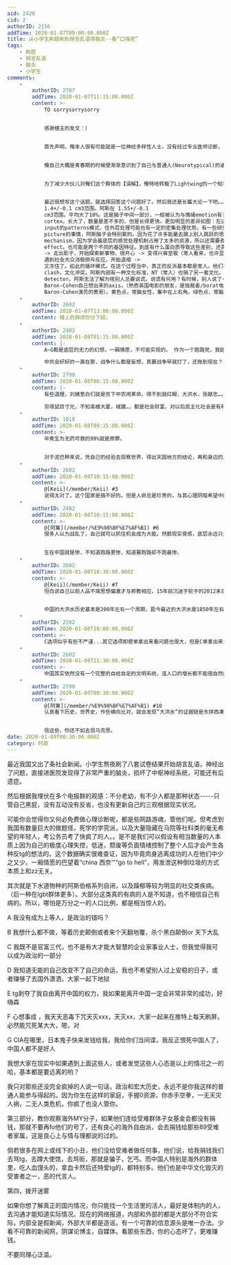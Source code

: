 ```yaml
---
aid: 2420
cid: 2
authorID: 2156
addTime: 2020-01-07T09:00:00.000Z
title: 从小学生刷题刷到胡言乱语得脑炎--看“口嗨党”
tags:
    - 刷题
    - 胡言乱语
    - 脑炎
    - 小学生
comments:
    -
        authorID: 2787
        addTime: 2020-01-07T11:15:00.000Z
        content: >-
            TO sorrysorrysorry


            感谢楼主的发文：）


            首先声明，俺本人很有可能就是一位神经多样性人士，没有经过专业医师诊断，自测量表为42/50分。


            俺自己大概是青春期的时候便渐渐意识到了自己与普通人(Neurotypical)的诸多不同，俺自个儿分析下来发现差异来自非常根源的【思维方式】，于是顺着这种逻辑与搜索引擎的利用俺便发现了自个儿所属的群体。。。


            为了减少大伙儿对俺们这个群体的【误解】，俺特地转载了Lightwing的一个知乎回答(没有经过他老人家同意，侵删)。这里俺郑重声明，俺们这个群体总体上是特别理性滴，相对于情感的宣泄俺们更加热衷于在寻找真相中获得快感。著名的博客主编程随想【很有可能】就是阿斯人士。话不多讲，以下是李轶睿他老人家的论述：


            最近很想写这个话题。就选择回答这个问题好了。然后我还是长篇大论一下吧。。。请大家包容一下，这类东西真的很难一言概括。阿斯同学们可能更乐于读完。我是16岁左右诊断的阿斯，在欧洲算是比较晚的。中国这方面的普及意识相当落后，有上千万的成年中国阿斯还不知道自己什么情况，也没思考过，只是偶尔感到自己与大众有所性格差别而已。一方面，中国文化比较尊重包容学霸"小教授"类型的人，所以没有西方社会那么突出。另一方面，中国文化不太喜欢强调自己个体与众不同，比较重视情绪以及社会大一统之类的。很多中国父母并不希望别人家庭觉得自己孩子'不正常'，都是一些文化小差异。目前比较主流的说法，是五年前的研究结果，阿斯们占人类的1.5%（68人就有一个）。最近韩国、日本、新加坡、香港的一些研究说明，可能还不止。也许达到2.5%-3%。或者说，东亚比例稍微更大了一些。学家之前也往往觉得男女比例不均匀，80-90%都是男的。但去年有一项丹麦的研究，说明男女比例并没有那么夸张，分别大概是3%和1.5%。问题是女孩更容易隐藏这方面的特征。总之，阿斯是很多的。更高教学阶段的圈子，阿斯比例也就更大了；专业研发或博士阶段里面就已经20%以上的样子。各领域顶层专家里面，具有阿斯特征的人很可能超过了一半。AS最擅长的就是把注意力放在某些特定领域研究得越来越细。也许有的读者觉得我自己感兴趣的话题范围比较广泛，数学、历史、天文、地理等等。但我也牺牲掉了（或者说“缺乏”）很多正常人普遍都很喜欢的领域知识。举个小例子，昨天有个女生问我最喜欢的歌手乐队是谁。。。然后我回复“对音乐没感觉”，对话就这么容易尴尬死掉了，哈哈。或者前段时间，有的人问我喜欢什么球队，喜欢什么车牌，其实我一点都不care，也没任何兴趣去了解。问我是否喜欢旅游，那倒是很喜欢。。。但是你问我最喜欢哪个地方，或者哪种食物，等等，我也毫无这种概念。因为关注点本来就不在这些方面。我可以选择伪装自己有个看法，但这也是一种骗局。同时，有的阿斯就是非常专注于汽车或音乐或饮食，可以拿一大堆资料数据出来。阿斯群体各个都是不一样的，虽然都是某方面的极端“知识分子”。论普通人，其实大多普通人都没有那么如此强烈的某个特定爱好。别人聊不下去，这才导致社会能力表现差。阿斯与常人的区别在于哪里?从脑子结构角度，主要有两点。1）Amygdala更大。普通人在
            1.4+/-0.1 cm3范围。阿斯在 1.55+/-0.1
            cm3范围。平均大了10%。这是脑子中间一部分，一般被认为与情绪emotion有关。也可以说是动物发展至今最为远古的一部分。阿斯一般都感到更加强烈的情绪反应，更容易把小事情搞大。一点点让普通人稍微sad或angry一点的事，就让阿斯变得suicidal绝望，甚至彻底爆炸。一点点让普通人稍微happy一点的事，就让阿斯感到了无敌的ecstatic兴奋。也许真的跟这一点有关。说阿斯（以及自闭症）没什么emotions感触，这种刻板印象很流行，其实是完全相反的。他们所感到的emotions反应都是更强烈的。2）幼儿期，神经细胞增量比常人更多（更快）65%，尤其是prefontal
            cortex。长大了，数量是差不多的，但是长得更快。更加明显的差异如图：左边是普通人，右边是AS（包括自闭症）。神经细胞这种往外互通的链接更密集2-3倍的样子。显得更高级？其实有利有弊。AS脑子短距离链接要比常人多得多，但是远距离链接一样。短距离链接就是底层处理，找输入sensory
            input的patterns模式，往外层处理可能也有一定的密集处理优势。有一些研究证明，AS分析针对视觉或听觉/某觉的找模式问答，确实比常人更快，并且在MRI刷脑机里面解答这种问题显得比较有局域性，涉及不到其他脑子板块，不需要消耗那么多能量。特别擅长这种直觉。另一方面呢，跟常人交流起来，没那么容易实现思维跳跃。反应没那么快。很多下意识和上意识的能量都消耗在各种输入细节上。也不能说缺乏抽象思考的现实能力，因为常人那套跨域链接体系也是一样存在的，但是阿斯会非常迟钝，还在持续计较细节。没正常人那么容易下结论。讨论到更加抽象big
            picture的事情，阿斯脑子会特别累的。因为花了许多能量去跟上别人跳跃的思维，所以社交起来非常累。有时候还真跟不上。总有一种“这里好多事情还没聊完”的感觉。在很多常人看来，反应实在太迟钝了。记得小时候好多次，朋友直接跟我说我太笨了，因为很简单的问题，我就是无法及时反应过来。经常停顿了半分钟才回答某个他们觉得很简单的问题。但从自己角度看来，他们是特别粗莽思考的。那半分钟，我需要先把其他思考过程关掉，再启发新话题与旧话题几个关键点，让脑子进行处理摸索，再把连贯的东西拆开分析成为语言，最后再确认过一遍才能去回答表达。这一些都需要一定的时间。如果感觉脑内还有矛盾，或者找不到关系，也需要花更多的时间制造新的对照空间。另外还要分析对方到底为什么这样换话题。脑子里面冒出百种回答方式，然后要详细筛选到最好的回答。。。有时候就是这样，来不及回答他们的问题了，或者太犹豫。结果骂我思考太迟钝，这样也有点搞笑吧。其实，我跟你一样的思考速度，但是想到了百倍更大的空间。我没有你那种跳来跳去的直觉而已。有的专家说这是pruning的问题；接触一个东西，大家脑子都在不停地试着建立脑细胞关系。learn一个东西，则是把多余没用的脑细胞关系直接弃掉断掉。AS在这方面就有劣势，不善于忘掉断掉之前的随机链接（pruning不够有效）。在许多具体问题上呢，不prune也有一定的好处。别人的那种跳跃直觉有时候也是一种简化盲区。为什么AS脑在育儿期制造了65%更多的新脑细胞，那也是一种coping
            mechanism，因为学会最底层的感觉处理机制占用了太多的资源，所以还需要弥补准备更多上层空间。这就导致AS面对各领域直觉要么学得很快很深（有优势），要么学得很乱很困难（有劣势）。各项都是极端能力表现。脑子自成某个结构，强化了某些优势，弱化了其他东西，也是AS人群的核心特征之一。一方面，我觉得Amygdala（情绪）变大可能是其中一种side
            effect。也可能是两个不同的基因特征。到底有什么蛋白质导致这些差别，还需要继续研究。有十来个基因数组被认为与AS有关，分别分布在很多不同的染色体上。说不定这是好几个独立的特征维度，启发交接起来才叫AS。小时候真觉得可能是环境因素比较多，但好像真有点道理。估计长期会把AS分为好几种重叠的现象，带来不同的性格特征。我们先跳过这个话题。阿斯是否有同理心？因为好莱坞（以及整体影视频行业）的影响，很多人默认觉得阿斯没有感情。早期，我也遇到过很多媒体把我称之为"英国雨人"，当时还特别愤怒。恰恰相反，阿斯的感情更加深杂turbulent。阿斯几乎每天都处于心情混乱的状态。也可以说，阿斯接触世界，有一种神秘循环。。。自卑绝望，整个人冻住了（常人看来，显得很懒）
            -> 走出影子，开始探索新事物，很开心 -> 变得兴奋至极（常人看来，也许显得很古怪、傲慢自大） ->
            遇到社会大众消极排斥反应，开始退缩 ->
            又冻住了。如此的循环模式。在这个过程当中，真正的反派基本都是常人。他们不断地阻止了许多阿斯的发展、好奇、乐趣。因为不够符合大众的群体保守意识。阿斯的创新、创意、希望、快乐、这就被常人剥夺破坏了无数次。普通人这方面真的好傻。阿斯基本上并没有任何恶意。从很多角度看来，他们也是社会改进和技术改进的栋梁。这种恶性循环，阿斯痛苦一辈子，往往都是因为常人所制造的障碍。阿斯们之间互相沟通，并没有那么多复杂障碍。阿斯也能够理解别人的痛苦。他们如果真发现别人的委屈，也会替别人抓狂得不行了。比一般常人还要着急。他们一直在分析，因为永远无法停止思考（感觉是这样的）。如果别人不开心了，他们就是拿着一种仔细分析态度去理解。到底为什么显得不够同情别人？那是因为阿斯在很多情况下，都无法感受到别人的情绪变化。跟自己的情绪变化节奏不同。也就是说，即使在乎别人情绪，也不怎么清楚别人情绪咋回事。常人传达情绪的方式不同，所以需要换一种比较直接的表达方式。因为amygdala普遍更发达，AS也特别了解这些情绪变化，可能比谁都了解，但就是根本接受不到别人情绪变化的信号。他们自己不开心的时候，并不是那么委婉表达的，也不会，何必要求他们来学？AS都希望大家更加明确地、直白地自我表达（情绪）。其实这也是一种culture
            clash，文化冲突。阿斯内部有一种文化标准，NT（常人）也搞了另一套文化。他们都有自己的社交礼仪。AS希望别人直接一点，诚实一点。对很多AS来说，本不想排斥任何人，但是对你的各种行为语词都很敏感，分析得很敏锐。很多时候都是lie
            detector。阿斯无法了解为啥别人总要说谎。说谎有何用？有时候，别人说了一句自我觉得正确的话，其实是错的，阿斯也会认为对方是一种说谎。阿斯无法分别他人是否故意撒谎误导，因为他们自己心里没这个如何误导别人的component。他们只在乎正确truth。。。跟别人吵架的目标，不是为了证明谁讲话更厉害（谁更说得过），而是为了传播truth本身。很多时候，你跟阿斯争论某件事，你说了一件他们不知道的事情，他们就“哦”，然后罢了，因为你改变了他们对于某方面truth的认知。跟很多普通人是完全不一样的，因为那些人都有群体意识或者说阶层意识；他们只想爬着争着自己那一套体系的事，并不在乎真实情况如何。阿斯式同情是："你不赞同我这样说（这样做），我终于知道了，那我要找更多方法解释这种情况，我要让你明白，因为只要你明白了，肯定就开心了"。何必说假话让别人更开心？因为对自己来说，这种做法无效，甚至只会让人家更加生气怀疑。阿斯觉得所有人都应该跟自己一样敏感、多考虑，就像常人觉得所有人都应该像主流一样委婉圆滑。换个说法，真正的自私人格，真正的放弃在乎别人，或者想利用别人，可能是另外一种维度上的性格差异。有的阿斯是这样的，也有的常人是这样的。那是另一回事，真不能责怪在阿斯头上。在乎别人情绪，那是一样的基本素质。只是常人与阿斯之间存在许多误解，包括发现别人情绪还有解决别人情绪的。误解很大很大。比如说，常人交朋友都是临时的、随机的，多的、短暂的，需要维持的。阿斯之间交朋友都是永远性的，是他们真正互尊互赖的结果，规则完全不一样。往往是一种欣赏对方的脑子，因此团结解决更多事情。他们从这种脑子互动所得到的收获，远远超过常人之间那种随意玩耍互动乱局。但如果常人与阿斯之间发生了朋友关系，很容易出现各种冲突。好吧，我加张图吧：上面是empathetic情商高，下面是情商低。左边是systematic智商低，右边是智商高。不过是研究人员Simon
            Baron-Cohen自己想出来的axis。（熟悉英国电影的朋友，是独裁者/borat电影那位Sasha
            Baron-Cohen演员的表哥）。黄色点，常脑女性，集中在上右角。绿色点，常脑男性，集中在中间。AS男女，集中在右下角。粗暴解释是这么简单的。他的结论是说AS属于systematic极端高于empathetic的人群，是一种极端男性化的人脑。因为子宫激素什么的，也都有相关研究结果。另外有一项研究，让一岁多的孩子看看两张图片。一个是人脸，另一个则是比较复杂的集合图片。他说，通过分析孩童的眼睛视线时间，到底看脸还是看几何体，可以100%地鉴定这个孩子将来是否属于AS。真的是100%。。。而且有很多类似的研究，比如让孩子看一个视频。。。常脑小孩子一直专注别人的眼睛。给他们看一张双眼图片，他们也很快分析别人什么情绪，都有统一的看法。然后AS或自闭症，视线主要看着别人嘴巴。对眼睛没啥兴趣。因为嘴巴能促使他们更了解对方到底在说什么。AS需要看嘴巴才知道到底是谁在讲话（还有个研究说AS在社会场合，也往往在看别人的嘴巴，因为人多了，并不知道自己属于哪一个conversation，AS同时听到周边很多个conversation的内容，也处理不清）。反正都很有意思啊。我也做过那个测试，还真不知道别人眼神到底想表达什么。这么看来，AS就是情商太低了。知乎好多文章也足以反映这样的思路。所谓情商低，主要由常脑群体来定义。这位Simon，也是当初诊断我的那个教授，他也在三一学院，他每年发布的paper经常莫名其妙提到我为案例。但是我在想，真的吗？也许这就是一种常脑人对阿斯人的偏见处。我真不觉得自己缺乏同情别人。最多只感到我跟别人相处经常发生各种误解。我没有恶意，也没有忽略别人的意思。说我没啥emotion更加可笑。有的时候，我可能比谁都担心，不断地分析每个人是怎么想的。每一句话还有什么情绪内涵。然后特别心累。要是发生了一件无法理解的社会变动，或者别人说了一句让我伤心纠结的话，我却要投入极大的能量去分析。可能要分析思考好几天。有些小时候发生的事情，我到现在都还不了解。再偶遇碰见那时候的同学朋友或者老师，问他们当时为啥那么说，他们反而早就忘掉了。我觉得吧，这方面，常脑人的情商有时候真的很弱。根本就没分析过别人的感受。这些人的一句话，都能改变误导我一辈子对别人的谨慎态度，他们确实一点都不care别人如何。更大的感受就是他们不care真理，或者他们根本就没有丝毫责任感。阿斯的正义感来源AS是特别悲惨的群体。无论他们属于什么出身背景，他们总是很绝望和失望。在他们眼里，很多常脑人群所制定的层级关系，并不存在。他们在乎一个人的前提就是别人先给我展示了尊重，跟我认真交流了某种具体话题。首先需要接触别人，互相交流，这才有希望信仰别人。因而面对很多权威，本来就有所排斥。没有常脑人那种天然尊重层级权威的直觉。比如说，别人让AS做什么，需要先解释清楚为什么。解释之后，AS才可能愿意去做。不可能为别人做模糊的事情。多数人跟自己不同，他们有自己的互动潜规则。阿斯观察不到。即使观察到了，也找不到这些潜规则的道理。因而经常反老师、反父母、反老板、等等。换到他们的角度，的确是人家给出的解释不够全面，或者根本拒绝去解释。超多著名的阿斯都有这样的痛苦背景。阿斯因而经常反对权威的一大套要求。在常脑人社会里面，这是一种反社会，一种反对秩序，没事惹事。甚至是一种毫无情商的表现，“你到底为啥不能乖乖遵守社会规则？”。但AS并不是那么看待事情的，除非被打压。AS的那种正义感，很多时候都基于这种排斥社会黑暗的情绪。或者那种寻求真相的情绪。常脑人很容易被忽悠，或者很容易放弃思考去接受一种秩序。因为常脑人的快乐主要取决于大众认可这种最恶性循环。这个恶性循环，很容易被其他贪欲的人所控制，很容易被别人带了节奏。但是AS有这么一种抵抗力。关键是在乎细节。别人说了自行矛盾的话，AS是特别敏感的，也毫无那种无理由归附别人的动力。也许他们能分析出来一些暂时保护好自私的手段来，也许他们可以自招更多理由去支持某个东西，但他们真的没那么好骗。说白了，AS看到异类新鲜事物，第一反应总是先找个对照，先努力理解起来。。。为什么AS小孩在初中高中遇到困难？因为他们不合群（虽然中国好一点），容易被别人欺负。他们就是没那个放任顺其自然的意识。等到他们终于爆发反击的时候，也很可能是老师正好看到以及最明显的时刻。没办法的。。。别人在想着如何破坏这个学生的情绪等等，但是人家根本就意识不到别人的心机。老师也是常脑，也容易选择最轻松的一条路，有什么办法呢？对AS孩子来说，他已经很努力去同情融入别人了。他也一直希望得到这种融入感，没啥恶意。经历这种（或者类似的）事情，其实更像是常脑人的错误。他们不断地在破坏所有AS正在装造的新世界。那也是一种反动。他们容易默认觉得自己人多就是一种天然正确，无所谓，没后果。AS呢？有人换来公道吗？有让别人整改反省的机会吗？常脑成熟了之后，或许没那么直接欺负人，但是同样的事情一直都在持续扮演在我们眼前。就看你这个情商怎么定义的？那么多AS小孩，不断地受到了委屈，之所以还愿意表达为新思想，那都是一种很自然地的表现。他们就是在总结目前所见残酷的表现，也是他们发挥正义感经验的重点表现。他们实在无法忍受的东西，其实大家都应该注意一下。显得正义感很浓，往往也是他们心里多么同情别人的思维表征。其他渠道都被拦住了。（有的人觉得AS群体主要集中在硅谷或金融这样的地方。没那么简单。法律行业以及警察也有远远高于平均的AS人比例，高达六分之一。。。他们真的无敌在乎平等，在乎规则，在乎细节。从心理学角度来看，出发点永远都能回归到人家小时候如何冤枉如何受罪。（到这里，我想继续写更多相关的具体例子，不过以后应该还有机会写关于阿斯伯格方面的文章）
    -
        authorID: 2602
        addTime: 2020-01-07T13:00:00.000Z
        content: 楼上的麻烦你分下段。
    -
        authorID: 2482
        addTime: 2020-01-08T01:15:00.000Z
        content: |-
            A~G都是底层的无力的幻想，一厢情愿，不可能实现的。 作为一个跑路党，我始终认为唯一的出路就是移民。

            中共会好好的一直在那，战争什么都是妄想，真要战争早就打了，还拖到现在？ 作为底层唯一的选择就是断舍离，割断一切，走
    -
        authorID: 2790
        addTime: 2020-01-08T06:15:00.000Z
        content: |-
            有些道理，刘姨葱白们就是贫下中农闹革命，得不到就红眼，大洪水，张献忠…，清洗、砸烂。

            穷得鼠目寸光，不知高楼大厦，城建…，都是社会财富，对以后民主化社会是有利的。
    -
        authorID: 1818
        addTime: 2020-01-08T09:15:00.000Z
        content: >-
            毕竟生为无药可救的99%就是原罪。


            对于泥巴种来说，凭自己的经验去观察世界，得出天圆地方的结论，再和身边的人互相认同，这样是最好的活法。仰望星空，发现古神的存在，只会让san值直降。
    -
        authorID: 2602
        addTime: 2020-01-08T10:15:00.000Z
        content: >-
            @[Keii](/member/Keii) #3
            说得太对了，这个国家是搞不好的。但是人命总是珍贵的，与其心理阴暗希望中国大洪水，真不如割断与中国的一切，移民融入他国文化。目前网上贩卖焦虑希望中国大乱的，基本都是轮子系的。
    -
        authorID: 2482
        addTime: 2020-01-08T10:15:00.000Z
        content: >-
            @[阿篱](/member/%E9%98%BF%E7%AF%B1) #6
            很多人以为战乱了，自己就可以抓住机会成为大能。然鹅现实骨感，底层永远只是炮灰，还想分利益？简直白日梦。你看打土豪分田地，最后结果呢，都是国家的地，你只有使用权。


            生在中国就是惨，不知道跑路更惨，知道要跑路却不跑最惨。
    -
        authorID: 2602
        addTime: 2020-01-08T16:30:00.000Z
        content: >-
            @[Keii](/member/Keii) #7
            坦白说自己以前人品不端思想偏激才与邪教相应，15年前沉迷于轮子的2012末日邪说，导致精神疾病发作，颓废了7，8年之久，再加上5，6年的艰难努力，到了今天，才逐渐回归正轨。然而逝去的年华已经不能找回，只待厚积薄发，未雨绸缪避免中年危机。希望看到我经历的朋友能够引以为戒。


            中国的大洪水历史基本是200年左右一个周期，距今最近的大洪水是1850年左右的太平天国教乱（注：又是邪教祸乱人心），那么按常理说中国下次大洪水的周期应该是30-50年后。但是目前世界是走向地球村，一体化的进程中。如果没有第三次世界大战，导致欧美衰弱，中国就不可能会爆发大洪水，有这个征兆也会被美国给强力输血维持基本稳定。毕竟一个核大国如果真的要亡国，也会拖着世界下水，美国自然会为了自身利益和价值观而帮助中国度过危机，所以，想要中国大乱的人，可以歇歇了，你不如先去祈祷美国什么时候被伊朗炸平比较好。。
    -
        authorID: 2202
        addTime: 2020-01-08T18:00:00.000Z
        content: >-
            C选项似乎有些不严谨...其它选项即使单拿出来看问题也很大，但是C单拿出来没问题啊？我只是个普通人，但我也想有自己的选票。我不也是成为了“政治”的一部分吗？
    -
        authorID: 2602
        addTime: 2020-01-08T21:30:00.000Z
        content: >-
            中国其实依然没有一个完整的自给自足的文明系统，连人口的增长都不能很自然的循环，人口失控导致每隔200年就要发生一次大洪水。但是，如今有西方文明主导世界，中国在西方文明的加持下，最差也只是回到80年代中后期的计划经济时代。什么时候需要担心大洪水会不久发生？第三次世界大战导致美国衰弱，让美国回到19世纪孤立主义状态，美国需要回血而无暇他故，将来100年不可能再成为超级大国的时候，这时候中国人才要真正的警觉。西方的衰弱一定会导致内地胡化文明的强势，上海香港等等地的海派文化将彻底消亡，这时一定要尽快移民。自大而不懂得内敛的中国人一定会好大喜功，开始走向歧途。等到泡沫破碎的时候，就不是像西方那样只是发生经济危机，而是真正的大洪水。
    -
        authorID: 2790
        addTime: 2020-01-09T00:30:00.000Z
        content: >-
            @[阿篱](/member/%E9%98%BF%E7%AF%B1) #10
            认真看下历史，世界史，作些横向比对，就会发现“大洪水”的证据链是东拼西凑的，是漏洞百出的。


            信这些，你还不如去信马克思。
date: 2020-01-09T00:30:00.000Z
category: 时政
---
```


最近我国又出了条社会新闻。小学生熬夜刷了八套试卷结果开始胡言乱语，神经出了问题，直接进医院发现得了非常严重的脑炎，损坏了中枢神经系统，可能还有后遗症。

然后根据我埋伏在多个电报群的观感：不分老幼，有不少人都是那种状态-----只管自己黑屁，没有互动没有反省，也没有更新自己的三观根据现实状况。

可能你会觉得你又何必免费做心理诊断呢，都是些网路游魂，管他们呢。但考虑到我国有数量巨大的做题怪，死学的学究派，以及大量隐藏在马院等社科类的毫无希望的年轻人，考公务员考了快疯了的人。。是不是我们可以假设有相当数量的人本质上因为自己的极度心理失控，低迷，颓废等负面情绪控制了整个人后才会产生各种反tg的想法的。这个数据确实很难查证，因为毕竟肉身逃离成功的人在他们中少之又少。一厢情愿的巴望着“china 西奈‘”“go to hell”，用发泄这种倒垃圾的方式本质上和zz无关。

其次就是下水道物种的阿斯伯格系列自闭，以及躁郁等较为明显的社交类疾病。（后一种在lgbt群体更多）。大部分这类真的有病的人是不知道，也不相信自己有病的。所以，哪怕是万分之一的人口比例，都是相当惊人的。

A 我没有成为上等人，是政治的错吗？

B 我想什么都不做，等着历史颠倒或者来个天翻地覆，杀个黑白颠倒or 天下大乱

C 我既不是官富三代，也不是有大才能大智慧的企业家事业人士，但我觉得我可以成为政治的一部分

D 我知道无能的自己改变不了自己的命运，我也不希望别人过上安稳的日子，或者赚够了去国外潇洒，大家一起下地狱

E tg剥夺了我自由离开中国的权力，我如果能离开中国一定会非常非常的成功，好嗨森

F 心想事成 ，我天天恶毒下咒天灭xxx，天灭xx，大家一起来在推特上每天刷屏，必然能咒死某大大，嗯，对

G CIA在哪里，日本鬼子快来发钱给我，我给你们当间谍，我反正恨死中国人了，中国人都不是好人

我想大家在现实中如果遇到上面这些人，或者发觉这些人心态是以上的情况之一的哈，基本都是要远离的哟？

我只对那些还没完全疯掉的人说一句话，政治和宏大历史，永远不是你我这样的普通人能参与得起的。因为你生在这样的家庭，手握0资源，你赤手空拳，一无天灾人祸，二无人类危机，你疯了也没人管你。

第三部分，教你观察海外MY分子，如果他们连给受难群体子女基金会都没有捐钱，那就不要再fo他们的号了，还有良心的海外自由派，会去捐钱给那些89受难者家属，这是良心上与情与理都说的过的。

倘若很多在网上或线下的小丑，他们没给受难者做任何事，他们说，给我捐钱我们去骂tg，去蹲大使馆，去骂街，那就是骗子，乞丐。而中国人特别是海外的群体里，吃人血馒头的，拿血卡然后还特爱tg的，都特别多。他们也是中华文化毁灭的受害者之一，恶的代言人。

第四，拨开迷雾

如果你想了解真正的国内情况，你只能找一个生活里的活人，最好是体制内的人，去沟通才能知道实际情况。现在的网络报道，内部和外部的都是大部分不符合实际，内部全是假新闻，外部大半都是造谣。有一个可靠的信息源头是唯一办法。少看不可靠的新闻网，阴谋论博主，自媒体。看那些东西，你的心态坏了，更难赚钱。

不要同理心泛滥。

